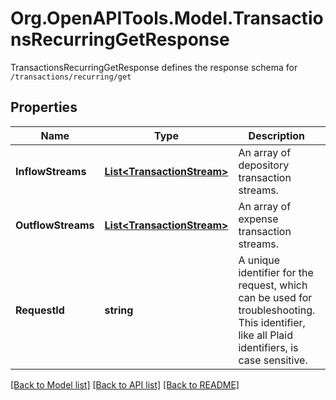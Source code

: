 # Org.OpenAPITools.Model.TransactionsRecurringGetResponse
TransactionsRecurringGetResponse defines the response schema for `/transactions/recurring/get`

## Properties

Name | Type | Description | Notes
------------ | ------------- | ------------- | -------------
**InflowStreams** | [**List&lt;TransactionStream&gt;**](TransactionStream.md) | An array of depository transaction streams. | 
**OutflowStreams** | [**List&lt;TransactionStream&gt;**](TransactionStream.md) | An array of expense transaction streams. | 
**RequestId** | **string** | A unique identifier for the request, which can be used for troubleshooting. This identifier, like all Plaid identifiers, is case sensitive. | 

[[Back to Model list]](../README.md#documentation-for-models) [[Back to API list]](../README.md#documentation-for-api-endpoints) [[Back to README]](../README.md)

